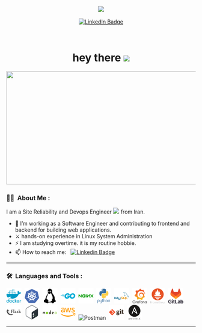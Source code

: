 
<p align="center"><img src="https://media.giphy.com/media/v1.Y2lkPTc5MGI3NjExZDY0ODZhODQyYTlkNjllOGJiZTk2YWIxNzM5YzUyZTc5Nzc0ZDdkNSZjdD1z/RN8FdaB6T1bkkI5n4I/giphy.gif" width="100"/></p>
<p align="center">
<a href="https://www.linkedin.com/in/m-reza-saberi-b44365148/"><img src="https://img.shields.io/badge/LinkedIn-blue?style=for-the-badge&logo=linkedin&logoColor=white" alt="LinkedIn Badge"></a>
</p>
<p align="center"><img src="https://komarev.com/ghpvc/?username=rezacloner1372&style=flat-square&color=blue" alt=""></p>

<h1 align="center">hey there <img src="https://media.giphy.com/media/hvRJCLFzcasrR4ia7z/giphy.gif" width="40"></h1>

<p align="center"><img src="https://media.giphy.com/media/f3iwJFOVOwuy7K6FFw/giphy.gif" width="600" height="300"  /></p>

### :man_technologist: &nbsp;About Me :

I am a Site Reliability and Devops Engineer <img src="https://media.giphy.com/media/WUlplcMpOCEmTGBtBW/giphy.gif" width="30"> from Iran.

- 🔭 I’m working as a Software Engineer and contributing to frontend and backend for building web applications.
- :crossed_swords: hands-on experience in Linux System Administration
- ⚡ I am studying overtime. it is my routine hobbie.
- 📫 How to reach me: &nbsp; [![Linkedin Badge](https://img.shields.io/badge/-kakbar-blue?style=flat&logo=Linkedin&logoColor=white)](https://www.linkedin.com/in/m-reza-saberi-b44365148/)

---
### 🛠 &nbsp;Languages and Tools :
<p>
<img src="https://github.com/devicons/devicon/blob/master/icons/docker/docker-plain-wordmark.svg" title="Java" alt="Java" width="40" height="40"/>&nbsp;
<img src="https://github.com/devicons/devicon/blob/master/icons/kubernetes/kubernetes-plain.svg" title="React" alt="React" width="40" height="40"/>&nbsp;
<img src="https://github.com/devicons/devicon/blob/master/icons/linux/linux-plain.svg" title="Spring" alt="Spring" width="40" height="40"/>&nbsp;
<img src="https://github.com/devicons/devicon/blob/master/icons/go/go-original-wordmark.svg" title="Material UI" alt="Material UI" width="40" height="40"/>&nbsp;
<img src="https://github.com/devicons/devicon/blob/master/icons/nginx/nginx-original.svg" title="Flutter" alt="Flutter" width="40" height="40"/>&nbsp;
<img src="https://github.com/devicons/devicon/blob/master/icons/python/python-original-wordmark.svg" title="Redux" alt="Redux " width="40" height="40"/>&nbsp;
<img src="https://github.com/devicons/devicon/blob/master/icons/mysql/mysql-original-wordmark.svg"  title="CSS3" alt="CSS" width="40" height="40"/>&nbsp;
<img src="https://github.com/devicons/devicon/blob/master/icons/grafana/grafana-original-wordmark.svg" title="HTML5" alt="HTML" width="40" height="40"/>&nbsp;
<img src="https://github.com/devicons/devicon/blob/master/icons/prometheus/prometheus-original-wordmark.svg" title="JavaScript" alt="JavaScript" width="40" height="40"/>&nbsp;
<img src="https://github.com/devicons/devicon/blob/master/icons/gitlab/gitlab-original-wordmark.svg" title="Firebase" alt="Firebase" width="40" height="40"/>&nbsp;
<img src="https://github.com/devicons/devicon/blob/master/icons/flask/flask-original-wordmark.svg" title="Gatsby"  alt="Gatsby" width="40" height="40"/>&nbsp;
<img src="https://github.com/devicons/devicon/blob/master/icons/bash/bash-original.svg" title="MySQL"  alt="MySQL" width="40" height="40"/>&nbsp;
<img src="https://github.com/devicons/devicon/blob/master/icons/nodejs/nodejs-original-wordmark.svg" title="NodeJS" alt="NodeJS" width="40" height="40"/>&nbsp;
<img src="https://github.com/devicons/devicon/blob/master/icons/amazonwebservices/amazonwebservices-plain-wordmark.svg" title="AWS" alt="AWS" width="40" height="40"/>&nbsp;
<img src="https://www.vectorlogo.zone/logos/getpostman/getpostman-icon.svg" title="Postman"  alt="Postman" width="40" height="40"/>&nbsp;
<img src="https://github.com/devicons/devicon/blob/master/icons/git/git-original-wordmark.svg" title="Git" **alt="Git" width="40" height="40"/>&nbsp;
<img src="https://github.com/devicons/devicon/blob/master/icons/ansible/ansible-original-wordmark.svg" title="Git" **alt="Git" width="40" height="40"/>&nbsp;

</p>

---
